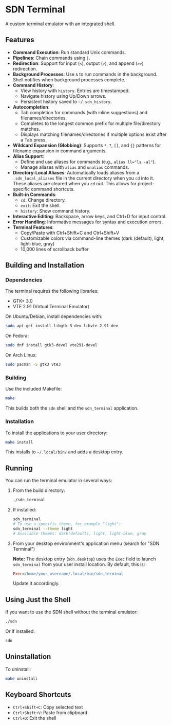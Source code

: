 # SDN Terminal

A custom terminal emulator with an integrated shell.

## Features

- **Command Execution**: Run standard Unix commands.
- **Pipelines**: Chain commands using `|`.
- **Redirection**: Support for input (`<`), output (`>`), and append (`>>`) redirection.
- **Background Processes**: Use `&` to run commands in the background. Shell notifies when background processes complete.
- **Command History**:
  - View history with `history`. Entries are timestamped.
  - Navigate history using Up/Down arrows.
  - Persistent history saved to `~/.sdn_history`.
- **Autocompletion**:
  - Tab completion for commands (with inline suggestions) and filenames/directories.
  - Completes to the longest common prefix for multiple file/directory matches.
  - Displays matching filenames/directories if multiple options exist after a Tab press.
- **Wildcard Expansion (Globbing)**: Supports `*`, `?`, `[]`, and `{}` patterns for filename expansion in command arguments.
- **Alias Support**:
  - Define and use aliases for commands (e.g., `alias ll="ls -al"`).
  - Manage aliases with `alias` and `unalias` commands.
- **Directory-Local Aliases**: Automatically loads aliases from a `.sdn_local_aliases` file in the current directory when you `cd` into it. These aliases are cleared when you `cd` out. This allows for project-specific command shortcuts.
- **Built-in Commands**:
  - `cd`: Change directory.
  - `exit`: Exit the shell.
  - `history`: Show command history.
- **Interactive Editing**: Backspace, arrow keys, and Ctrl+D for input control.
- **Error Handling**: Informative messages for syntax and execution errors.
- **Terminal Features**:
  - Copy/Paste with Ctrl+Shift+C and Ctrl+Shift+V
  - Customizable colors via command-line themes (dark (default), light, light-blue, gray)
  - 10,000 lines of scrollback buffer

## Building and Installation

### Dependencies

The terminal requires the following libraries:
- GTK+ 3.0
- VTE 2.91 (Virtual Terminal Emulator)

On Ubuntu/Debian, install dependencies with:
```bash
sudo apt-get install libgtk-3-dev libvte-2.91-dev
```

On Fedora:
```bash
sudo dnf install gtk3-devel vte291-devel
```

On Arch Linux:
```bash
sudo pacman -S gtk3 vte3
```

### Building

Use the included Makefile:

```bash
make
```

This builds both the `sdn` shell and the `sdn_terminal` application.

### Installation

To install the applications to your user directory:

```bash
make install
```

This installs to `~/.local/bin/` and adds a desktop entry.

## Running

You can run the terminal emulator in several ways:

1. From the build directory:
   ```bash
   ./sdn_terminal
   ```

2. If installed:
   ```bash
   sdn_terminal
   # To use a specific theme, for example "light":
   sdn_terminal --theme light
   # Available themes: dark(default), light, light-blue, gray
   ```

3. From your desktop environment's application menu (search for "SDN Terminal")
   
   **Note:** The desktop entry (`sdn.desktop`) uses the `Exec` field to launch `sdn_terminal` from your user install location. By default, this is:
   ```ini
   Exec=/home/your_username/.local/bin/sdn_terminal
   ```
   Update it accordingly. 

## Using Just the Shell

If you want to use the SDN shell without the terminal emulator:

```bash
./sdn
```

Or if installed:
```bash
sdn
```

## Uninstallation

To uninstall:

```bash
make uninstall
```

## Keyboard Shortcuts

- `Ctrl+Shift+C`: Copy selected text
- `Ctrl+Shift+V`: Paste from clipboard
- `Ctrl+D`: Exit the shell